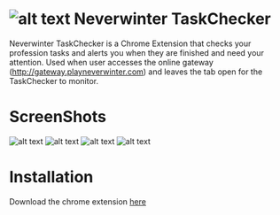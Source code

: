 ![alt text][logo] Neverwinter TaskChecker
=======================

Neverwinter TaskChecker is a Chrome Extension that checks your profession tasks and alerts you when they are finished and need your attention. Used when user accesses the online gateway (http://gateway.playneverwinter.com) and leaves the tab open for the TaskChecker to monitor.

ScreenShots
=====
![alt text][image1]
![alt text][image2]
![alt text][image3]
![alt text][image4]

Installation
=====
Download the chrome extension [here](https://chrome.google.com/webstore/detail/neverwinter-taskchecker/fgbfobphdglmfkkmoicoincbfnaaldon)

[logo]: https://raw.github.com/nmynarcik/neverwinter-taskchecker/master/images/icon64.png "Neverwinter TaskChecker"
[image1]: https://raw.github.com/nmynarcik/neverwinter-taskchecker/master/screenshots/nwtc1.png "Screenshot1"
[image2]: https://raw.github.com/nmynarcik/neverwinter-taskchecker/master/screenshots/nwtc2.png "Screenshot2"
[image3]: https://raw.github.com/nmynarcik/neverwinter-taskchecker/master/screenshots/nwtc3.png "Screenshot3"
[image4]: https://raw.github.com/nmynarcik/neverwinter-taskchecker/master/screenshots/nwtc4.png "Screenshot4"

